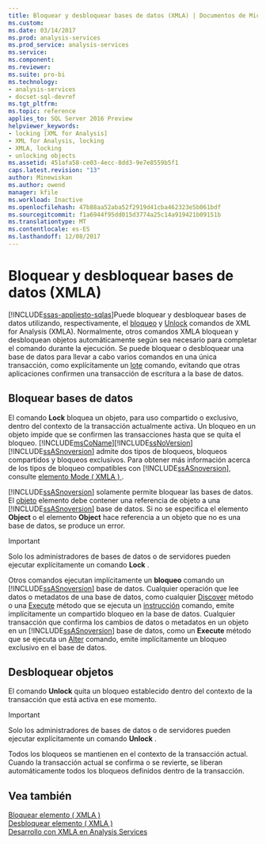 ```yaml
---
title: Bloquear y desbloquear bases de datos (XMLA) | Documentos de Microsoft
ms.custom: 
ms.date: 03/14/2017
ms.prod: analysis-services
ms.prod_service: analysis-services
ms.service: 
ms.component: 
ms.reviewer: 
ms.suite: pro-bi
ms.technology:
- analysis-services
- docset-sql-devref
ms.tgt_pltfrm: 
ms.topic: reference
applies_to: SQL Server 2016 Preview
helpviewer_keywords:
- locking [XML for Analysis]
- XML for Analysis, locking
- XMLA, locking
- unlocking objects
ms.assetid: 451afa58-ce03-4ecc-8dd3-9e7e8559b5f1
caps.latest.revision: "13"
author: Minewiskan
ms.author: owend
manager: kfile
ms.workload: Inactive
ms.openlocfilehash: 47b88aa52aba52f2919d41cba462323e5b061bdf
ms.sourcegitcommit: f1a6944f95dd015d3774a25c14a919421b09151b
ms.translationtype: MT
ms.contentlocale: es-ES
ms.lasthandoff: 12/08/2017
---
```

# <a name="locking-and-unlocking-databases-xmla"></a>Bloquear y desbloquear bases de datos (XMLA)
[!INCLUDE[ssas-appliesto-sqlas](../../includes/ssas-appliesto-sqlas.md)]Puede bloquear y desbloquear bases de datos utilizando, respectivamente, el [bloqueo](../../analysis-services/xmla/xml-elements-commands/lock-element-xmla.md) y [Unlock](../../analysis-services/xmla/xml-elements-commands/unlock-element-xmla.md) comandos de XML for Analysis (XMLA). Normalmente, otros comandos XMLA bloquean y desbloquean objetos automáticamente según sea necesario para completar el comando durante la ejecución. Se puede bloquear o desbloquear una base de datos para llevar a cabo varios comandos en una única transacción, como explícitamente un [lote](../../analysis-services/xmla/xml-elements-commands/batch-element-xmla.md) comando, evitando que otras aplicaciones confirmen una transacción de escritura a la base de datos.  
  
## <a name="locking-databases"></a>Bloquear bases de datos  
 El comando **Lock** bloquea un objeto, para uso compartido o exclusivo, dentro del contexto de la transacción actualmente activa. Un bloqueo en un objeto impide que se confirmen las transacciones hasta que se quita el bloqueo. [!INCLUDE[msCoName](../../includes/msconame-md.md)][!INCLUDE[ssNoVersion](../../includes/ssnoversion-md.md)] [!INCLUDE[ssASnoversion](../../includes/ssasnoversion-md.md)] admite dos tipos de bloqueos, bloqueos compartidos y bloqueos exclusivos. Para obtener más información acerca de los tipos de bloqueo compatibles con [!INCLUDE[ssASnoversion](../../includes/ssasnoversion-md.md)], consulte [elemento Mode &#40; XMLA &#41; ](../../analysis-services/xmla/xml-elements-properties/mode-element-xmla.md).  
  
 [!INCLUDE[ssASnoversion](../../includes/ssasnoversion-md.md)] solamente permite bloquear las bases de datos. El [objeto](../../analysis-services/xmla/xml-elements-properties/object-element-xmla.md) elemento debe contener una referencia de objeto a una [!INCLUDE[ssASnoversion](../../includes/ssasnoversion-md.md)] base de datos. Si no se especifica el elemento **Object** o el elemento **Object** hace referencia a un objeto que no es una base de datos, se produce un error.  
  
> [!IMPORTANT]  
>  Solo los administradores de bases de datos o de servidores pueden ejecutar explícitamente un comando **Lock** .  
  
 Otros comandos ejecutan implícitamente un **bloqueo** comando un [!INCLUDE[ssASnoversion](../../includes/ssasnoversion-md.md)] base de datos. Cualquier operación que lee datos o metadatos de una base de datos, como cualquier [Discover](../../analysis-services/xmla/xml-elements-methods-discover.md) método o una [Execute](../../analysis-services/xmla/xml-elements-methods-execute.md) método que se ejecuta un [instrucción](../../analysis-services/xmla/xml-elements-commands/statement-element-xmla.md) comando, emite implícitamente un compartido bloqueo en la base de datos. Cualquier transacción que confirma los cambios de datos o metadatos en un objeto en un [!INCLUDE[ssASnoversion](../../includes/ssasnoversion-md.md)] base de datos, como un **Execute** método que se ejecuta un [Alter](../../analysis-services/xmla/xml-elements-commands/alter-element-xmla.md) comando, emite implícitamente un bloqueo exclusivo en el base de datos.  
  
## <a name="unlocking-objects"></a>Desbloquear objetos  
 El comando **Unlock** quita un bloqueo establecido dentro del contexto de la transacción que está activa en ese momento.  
  
> [!IMPORTANT]  
>  Solo los administradores de bases de datos o de servidores pueden ejecutar explícitamente un comando **Unlock** .  
  
 Todos los bloqueos se mantienen en el contexto de la transacción actual. Cuando la transacción actual se confirma o se revierte, se liberan automáticamente todos los bloqueos definidos dentro de la transacción.  
  
## <a name="see-also"></a>Vea también  
 [Bloquear elemento &#40; XMLA &#41;](../../analysis-services/xmla/xml-elements-commands/lock-element-xmla.md)   
 [Desbloquear elemento &#40; XMLA &#41;](../../analysis-services/xmla/xml-elements-commands/unlock-element-xmla.md)   
 [Desarrollo con XMLA en Analysis Services](../../analysis-services/multidimensional-models-scripting-language-assl-xmla/developing-with-xmla-in-analysis-services.md)  
  
  
